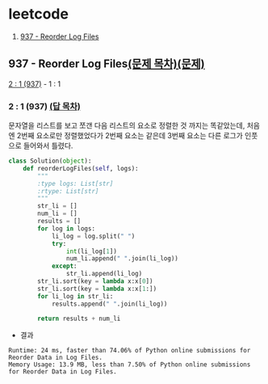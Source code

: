 # leetcode

1. [937 - Reorder Log Files](https://github.com/pqj163/leetcode/blob/main/README.md#937---reorder-log-files%EB%AC%B8%EC%A0%9C-%EB%AA%A9%EC%B0%A8%EB%AC%B8%EC%A0%9C)

## 937 - Reorder Log Files[(문제 목차)](https://github.com/pqj163/leetcode/blob/main/README.md#leetcode)[(문제)](https://leetcode.com/problems/reorder-data-in-log-files/)
[2 : 1 (937)](https://github.com/pqj163/leetcode/blob/main/README.md#2--1-937-%EB%8B%B5-%EB%AA%A9%EC%B0%A8) - 1 : 1

### 2 : 1 (937) [(답 목차)](https://github.com/pqj163/leetcode/blob/main/README.md#937---reorder-log-files%EB%AC%B8%EC%A0%9C-%EB%AA%A9%EC%B0%A8%EB%AC%B8%EC%A0%9C)
문자열을 리스트를 보고 쪼갠 다음 리스트의 요소로 정렬한 것 까지는 똑같았는데, 처음엔 2번째 요소로만 정렬했었다가 2번째 요소는 같은데 3번째 요소는 다른 로그가 인풋으로 들어와서 틀렸다.
```Python
class Solution(object):
    def reorderLogFiles(self, logs):
        """
        :type logs: List[str]
        :rtype: List[str]
        """
        str_li = []
        num_li = []
        results = []
        for log in logs:
            li_log = log.split(" ")
            try:
                int(li_log[1])
                num_li.append(" ".join(li_log))
            except:
                str_li.append(li_log)
        str_li.sort(key = lambda x:x[0])
        str_li.sort(key = lambda x:x[1:])
        for li_log in str_li:
            results.append(" ".join(li_log))
        
        return results + num_li
```
- 결과
```
Runtime: 24 ms, faster than 74.06% of Python online submissions for Reorder Data in Log Files.
Memory Usage: 13.9 MB, less than 7.50% of Python online submissions for Reorder Data in Log Files.
```
